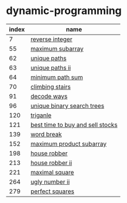 # dynamic-programming

| index | name |
|---|---|
|7| [reverse integer](7.reverse_integer.go)|
|55| [maximum subarray](55.maximum_subarray.go)|
|62| [unique paths](62.unique_paths.go)|
|63| [unique paths ii](63.unique_paths_ii.go)|
|64| [minimum path sum](64.minimum_path_sum.go)|
|70| [climbing stairs](70.climbing_stairs.go)|
|91| [decode ways](91.decode_ways.go)|
|96| [unique binary search trees](96.unique_binary_search_trees.go)|
|120| [triganle](120.triganle.go)|
|121| [best time to buy and sell stocks](121.best_time_to_buy_and_sell_stocks.go)|
|139| [word break](139.word_break.go)|
|152| [maximum product subarray](152.maximum_product_subarray.go)|
|198| [house robber](198.house_robber.go)|
|213| [house robber ii](213.house_robber_ii.go)|
|221| [maximal square](221.maximal_square.go)|
|264| [ugly number ii](264.ugly_number_ii.go)|
|279| [perfect squares](279.perfect_squares.go)|
